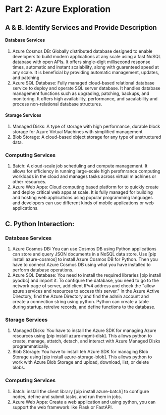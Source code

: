 # Part 2: Azure Exploration

## A & B. Identify Services and Provide Description 
#### Database Services
1. Azure Cosmos DB: Globally distributed database designed to enable developers to build modern applications at any scale using a fast NoSQL database with open APIs. It offers single-digit millisecond response times, automatic and instant scalability, along with guarenteed speed at any scale. It is beneficial by providing automatic management, updates, and patching.
2. Azure SQL Database: Fully managed cloud-based relational database service to deploy and operate SQL server database. It handles database management functions such as upgrading, patching, backups, and monitoring. It offers high availability, performance, and sacalability and process non-relational database structures. 

#### Storage Services
1. Managed Disks: A type of storage with high performance, durable block storage for Azure Virtual Machines with simplified management
2. Blob Storage: A cloud-based object storage for any type of unstructured data.

### Computing Services
1. Batch: A cloud-scale job scheduling and compute management. It allows for efficiency in running large-scale high perofmrance computing workloads in the cloud and manages tasks across virtual m achines or other resources.
2. Azure Web Apps: Cloud computing based platform for to quickly create and deploy critical web apps at scale. It is fully managed for building and hosting web applications using popular programming languages and developers can use different kinds of mobile applications or web applications.

## C. Python Interaction: 
### Database Services
1. Azure Cosmos DB: You can use Cosmos DB using Python applications can store and query JSON documents in a NoSQL data store. Use [pip install azure-cosmos] to install Azure Cosmos DB for Python. Then you have to connect Azure Cosmos DB using what you have installed to perform database operations. 
2. Azure SQL Database: You need to install the required libraries [pip install pyodbc] and import it. To configure the database, you need to go to the network page of server, add client IPv4 address and check the "allow azure services and resources to access this server." In the Azure Active Directory, find the Azure Directory and find the admin account and create a connection string using python. Python can create a table during startup, retreive records, and define functions to the database. 

### Storage Services
1. Managed Disks: You have to install the Azure SDK for managing Azure resources using [pip install azure-mgmt-disk]. This allows python to create, manage, attatch, detach, and interact with Azure Managed Disks programmatically. 
2. Blob Storage: You have to install teh Azure SDK for managing Blob Storage using [pip install azure-storage-blob]. This allows python to work with Azure Blob Storage and upload, download, list, or delete blobs. 

### Computing Services
1. Batch: install the client library [pip install azure-batch] to configure nodes, define and submit tasks, and run them in jobs. 
2. Azure Web Apps: Create a web application and using python, you can support the web framework like Flask or FastAPI. 